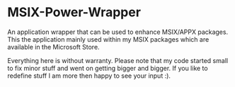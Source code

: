 # MSIX-Power-Wrapper
An application wrapper that can be used to enhance MSIX/APPX packages. This the application mainly used within my MSIX packages which are available in the Microsoft Store.

Everything here is without warranty. Please note that my code started small to fix minor stuff and went on getting bigger and bigger. If you like to redefine stuff I am more then happy to see your input :).
